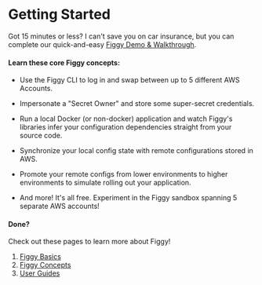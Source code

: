 
# Getting Started

Got 15 minutes or less? I can't save you on car insurance, but you can complete our quick-and-easy [Figgy Demo & Walkthrough](https://github.com/figtools/figgy.python-reference). 

#### Learn these core Figgy concepts:
- Use the Figgy CLI to log in and swap between up to 5 different AWS Accounts.

- Impersonate a "Secret Owner" and store some super-secret credentials. 

- Run a local Docker (or non-docker) application and watch Figgy's libraries infer your 
configuration dependencies straight from your source code.

- Synchronize your local config state with remote configurations stored in AWS.

- Promote your remote configs from lower environments to higher environments to simulate rolling out your application.

- And more! It's all free. Experiment in the Figgy sandbox spanning 5 separate AWS accounts!

#### Done?


Check out these pages to learn more about Figgy!

1. [Figgy Basics](/getting-started/basics/)
1. [Figgy Concepts](/getting-started/concepts/)
1. [User Guides](/user-guides/index/)